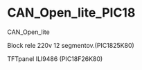 # CAN_Open_lite_PIC18

CAN_Open_lite 

Block rele 220v 12 segmentov.(PIC1825K80)

TFTpanel ILI9486 (PIC18F26K80)
